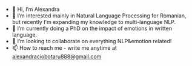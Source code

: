- 👋 Hi, I’m Alexandra
- 👀 I’m interested mainly in Natural Language Processing for Romanian, but recently I'm expanding my knowledge to multi-language NLP.
- 🌱 I’m currently doing a PhD on the impact of emotions in written language.
- 💞️ I’m looking to collaborate on everything NLP&emotion related!
- 📫 How to reach me - write me anytime at alexandraciobotaru888@gmail.com

<!---
Alegzandra/Alegzandra is a ✨ special ✨ repository because its `README.md` (this file) appears on your GitHub profile.
You can click the Preview link to take a look at your changes.
--->
